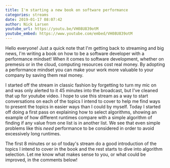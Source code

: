 ```yaml
---
title: I'm starting a new book on software performance
categories: streams
date: 2019-01-17 08:07:42
author: Nick Larsen
youtube_url: https://youtu.be/VH08U839otM
youtube_embed: https://www.youtube.com/embed/VH08U839otM
---
```


Hello everyone!  Just a quick note that I'm getting back to streaming and big news, I'm writing a book on how to be a software developer with a performance mindset!  When it comes to software development, whether on premesis or in the cloud, computing resources cost real money.  By adopting a performance mindset you can make your work more valuable to your company by saving them real money.

I started off the stream in classic fashion by forgetting to turn my mic on and was only alerted to it 45 minutes into the broadcast, but I've cleaned that up for youtube video.  I hope to use this stream as a way to start conversations on each of the topics I intend to cover to help me find ways to present the topics in easier ways than I could by myself.  Today I started off doing a first pass on explaining how to select algorithms, showing an example of how different runtimes compare with a simple algorithm of finding if any value from one list is in another list.  We see that even simple problems like this _need_ performance to be considered in order to avoid excessively long runtimes.

The first 8 minutes or so of today's stream do a good introduction of the topics I intend to cover in the book and the rest starts to dive into algorithm selection.  Let me know what makes sense to you, or what could be improved, in the comments below!